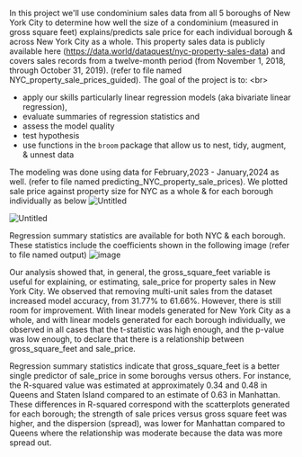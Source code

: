 In this project we'll use condominium sales data from all 5 boroughs of New York City to determine how well the size of a condominium (measured in gross square feet) explains/predicts sale price for each individual borough 
& across New York City as a whole. 
This property sales data is publicly available here (https://data.world/dataquest/nyc-property-sales-data) and covers sales records from a twelve-month period (from November 1, 2018, through October 31, 2019).
(refer to file named NYC_property_sale_prices_guided).
The goal of the project is to: <br\>
- apply our skills particularly linear regression models (aka bivariate linear regression),
- evaluate summaries of regression statistics and
- assess the model quality
- test hypothesis
- use functions in the `broom` package that allow us to nest, tidy, augment, & unnest data

The modeling was done using data for February,2023 - January,2024 as well. (refer to file named predicting_NYC_property_sale_prices).
We plotted sale price against property size for NYC as a whole & for each borough individually as below
![Untitled](https://github.com/Benazir023/Predicting_NYC_property_sale_prices/assets/123881327/ee541343-a34a-4be2-a60b-4e90f819c590)

![Untitled](https://github.com/Benazir023/Predicting_NYC_property_sale_prices/assets/123881327/a73d97ec-7a87-420a-90a1-c331e695e6c1)

Regression summary statistics are available for both NYC & each borough. These statistics include the coefficients shown in the following image (refer to file named output)
![image](https://github.com/Benazir023/Predicting_NYC_property_sale_prices/assets/123881327/814b0fbf-387b-4c13-a680-76955d6fa743)

Our analysis showed that, in general, the gross_square_feet variable is useful for explaining, or estimating, sale_price for property sales in New York City. 
We observed that removing multi-unit sales from the dataset increased model accuracy, from 31.77% to 61.66%. However, there is still room for improvement. 
With linear models generated for New York City as a whole, and with linear models generated for each borough individually, we observed in all cases that the t-statistic was high enough, and the p-value was low enough, 
to declare that there is a relationship between gross_square_feet and sale_price.

Regression summary statistics indicate that gross_square_feet is a better single predictor of sale_price in some boroughs versus others. 
For instance, the R-squared value was estimated at approximately 0.34 and 0.48 in Queens and Staten Island compared to an estimate of 0.63 in Manhattan. 
These differences in R-squared correspond with the scatterplots generated for each borough; the strength of sale prices versus gross square feet was higher, and the dispersion (spread), was lower for Manhattan compared to Queens 
where the relationship was moderate because the data was more spread out.

